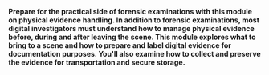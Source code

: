 **Prepare for the practical side of forensic examinations with this module on physical evidence handling. In addition to forensic examinations, most digital investigators must understand how to manage physical evidence before, during and after leaving the scene. This module explores what to bring to a scene and how to prepare and label digital evidence for documentation purposes. You'll also examine how to collect and preserve the evidence for transportation and secure storage.** 
